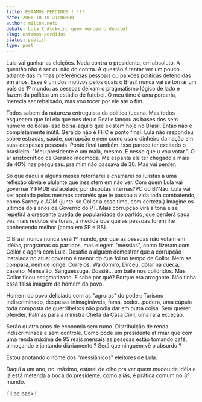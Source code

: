 ```yaml
---
title: ESTAMOS PERDIDOS !!!!!
date: 2006-10-10 21:00:00
author: milton.neto
debate: Lula X Alckmin: quem venceu o debate?
slug: estamos-perdidos
status: publish 
type: post
---
```


Lula vai ganhar as eleições. Nada contra o presidente, em absoluto. A questão não é ser ou não do contra. A questão é tentar ver um pouco adiante das minhas preferências pessoais ou paixões políticas defendidas em anos. Esse é um dos motivos pelos quais o Brasil nunca vai se tornar um país de 1º mundo: as pessoas deixam o pragmatismo lógico de lado e fazem da política um estádio de futebol. O meu time é uma porcaria, merecia ser rebaixado, mas vou tocer por ele até o fim.


Todos sabem da natureza entreguista da política tucana. Mas todos esquecem que foi ela que nos deu o Real e lançou as bases dos sem número de bolsa-isso bolsa-aquilo que existem hoje no Brasil. Então não é completamente inútil. Geraldo não é FHC e ponto final. Lula não respondeu sobre estradas, saúde, corrupção e nem como usa o dinheiro da nação em suas despesas pessoais. Ponto final também. Isso parece ter excitado o brasileiro. "Meu presidente é um mala, mesmo. É nesse que u vou votar.". O ar aristocrático de Geraldo incomoda. Me espanta ele ter chegado a mais de 40% nas pesquisas. pra mim não passava de 30. Mas vai perder.


Só que daqui a alguns meses retornarei e chamarei os lulistas a uma reflexão óbvia e ululante que inssistem em não ver. Com quem Lula vai governar ? PMDB esfacelado por disputas internas?PC do B?Não. Lula vai ser apoiado pelos mesmos coronéis que le passou a vida toda combatendo, como Sarney e ACM.(junte-se Collor a esse time, com certeza.) Imagine os últimos dois anos de Governo do PT. Mais corrupção virá à tona e se repetirá a crescente queda de popularidade do partido, que perderá cada vez mais redutos eleitorais, à medida que que as pessoas forem lhe conhecendo melhor (como em SP e RS).


O Brasil nunca nunca será 1º mundo, por que as pessoas não votam em idéias, programas ou partidos, mas elegem "messias", como fizeram com Collor e agora com Lula. Desafio a alguém demostrar que a corrupção instalada no atual governo é menor do que foi no tempo de Collor. Nem se compara, nem de longe. Correios, Waldomiro, Dirceu, dólar na cueca, caseiro, Mensalão, Sanguessuga, Dossiê... um baile nos colloridos. Mas Collor ficou estigmatizado. E sabe por quê? Porque era arrogante. Não tinha essa falsa imagem de homem do povo. 


Homem do povo deliciado com as "agruras" do poder: Turismo indiscriminado, despesas inimagináveis, fama, poder...pudera, uma cúpula toda composta de guerrilheiros não podia dar em outra coisa. Sem querer ofender. Palmas para a ministra Chefa da Casa Civil, uma rara exceção.


Serão quatro anos de economia sem rumo. Distribuição de renda indiscriminada e sem controle. Como pode um presidente afirmar que com uma renda máxima de 95 reais mensais as pessoas estão tomando café, almoçando e jantando diariamente ? Será que ninguém vê o absurdo ?


Estou anotando o nome dos "messiânicos" eleitores de Lula.


Daqui a um ano, no  máximo, estarei de olho pra ver quem mudou de idéia e já está metenda a boca do presidente, como aliás, é prática comum no 3º mundo.


I´ll be back !


